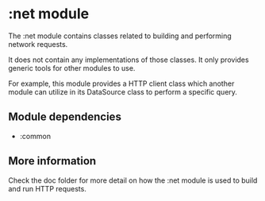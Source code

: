 # :net module

The :net module contains classes related to building and performing network requests.

It does not contain any implementations of those classes. It only provides generic tools for other modules to use.

For example, this module provides a HTTP client class which another module can utilize in its DataSource class to perform a specific query.

## Module dependencies

- :common

## More information

Check the doc folder for more detail on how the :net module is used to build and run HTTP requests.